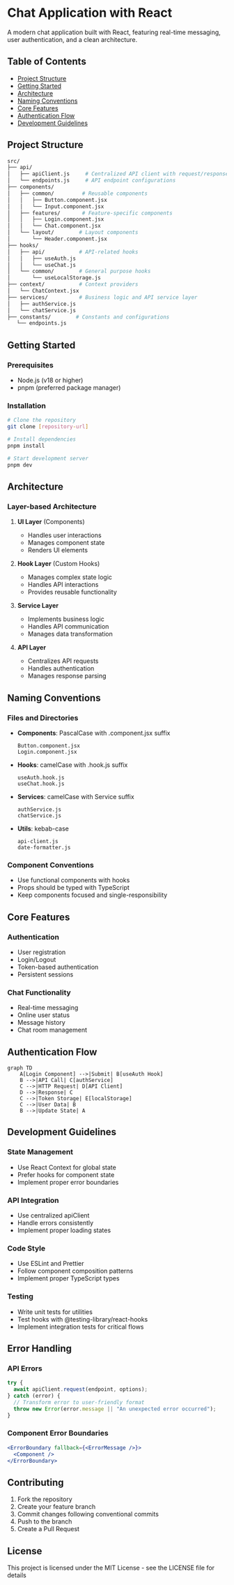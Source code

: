 # Chat Application with React

A modern chat application built with React, featuring real-time messaging, user authentication, and a clean architecture.

## Table of Contents

- [Project Structure](#project-structure)
- [Getting Started](#getting-started)
- [Architecture](#architecture)
- [Naming Conventions](#naming-conventions)
- [Core Features](#core-features)
- [Authentication Flow](#authentication-flow)
- [Development Guidelines](#development-guidelines)

## Project Structure

```bash
src/
├── api/
│   ├── apiClient.js     # Centralized API client with request/response handling
│   └── endpoints.js     # API endpoint configurations
├── components/
│   ├── common/         # Reusable components
│   │   ├── Button.component.jsx
│   │   └── Input.component.jsx
│   ├── features/       # Feature-specific components
│   │   ├── Login.component.jsx
│   │   └── Chat.component.jsx
│   └── layout/        # Layout components
│       └── Header.component.jsx
├── hooks/
│   ├── api/           # API-related hooks
│   │   ├── useAuth.js
│   │   └── useChat.js
│   └── common/        # General purpose hooks
│       └── useLocalStorage.js
├── context/           # Context providers
│   └── ChatContext.jsx
├── services/          # Business logic and API service layer
│   ├── authService.js
│   └── chatService.js
├── constants/        # Constants and configurations
   └── endpoints.js
```

## Getting Started

### Prerequisites

- Node.js (v18 or higher)
- pnpm (preferred package manager)

### Installation

```bash
# Clone the repository
git clone [repository-url]

# Install dependencies
pnpm install

# Start development server
pnpm dev
```

## Architecture

### Layer-based Architecture

1. **UI Layer** (Components)

   - Handles user interactions
   - Manages component state
   - Renders UI elements

2. **Hook Layer** (Custom Hooks)

   - Manages complex state logic
   - Handles API interactions
   - Provides reusable functionality

3. **Service Layer**

   - Implements business logic
   - Handles API communication
   - Manages data transformation

4. **API Layer**
   - Centralizes API requests
   - Handles authentication
   - Manages response parsing

## Naming Conventions

### Files and Directories

- **Components**: PascalCase with .component.jsx suffix
  ```
  Button.component.jsx
  Login.component.jsx
  ```
- **Hooks**: camelCase with .hook.js suffix
  ```
  useAuth.hook.js
  useChat.hook.js
  ```
- **Services**: camelCase with Service suffix
  ```
  authService.js
  chatService.js
  ```
- **Utils**: kebab-case
  ```
  api-client.js
  date-formatter.js
  ```

### Component Conventions

- Use functional components with hooks
- Props should be typed with TypeScript
- Keep components focused and single-responsibility

## Core Features

### Authentication

- User registration
- Login/Logout
- Token-based authentication
- Persistent sessions

### Chat Functionality

- Real-time messaging
- Online user status
- Message history
- Chat room management

## Authentication Flow

```mermaid
graph TD
    A[Login Component] -->|Submit| B[useAuth Hook]
    B -->|API Call| C[authService]
    C -->|HTTP Request| D[API Client]
    D -->|Response| C
    C -->|Token Storage| E[localStorage]
    C -->|User Data| B
    B -->|Update State| A
```

## Development Guidelines

### State Management

- Use React Context for global state
- Prefer hooks for component state
- Implement proper error boundaries

### API Integration

- Use centralized apiClient
- Handle errors consistently
- Implement proper loading states

### Code Style

- Use ESLint and Prettier
- Follow component composition patterns
- Implement proper TypeScript types

### Testing

- Write unit tests for utilities
- Test hooks with @testing-library/react-hooks
- Implement integration tests for critical flows

## Error Handling

### API Errors

```javascript
try {
  await apiClient.request(endpoint, options);
} catch (error) {
  // Transform error to user-friendly format
  throw new Error(error.message || "An unexpected error occurred");
}
```

### Component Error Boundaries

```jsx
<ErrorBoundary fallback={<ErrorMessage />}>
  <Component />
</ErrorBoundary>
```

## Contributing

1. Fork the repository
2. Create your feature branch
3. Commit changes following conventional commits
4. Push to the branch
5. Create a Pull Request

## License

This project is licensed under the MIT License - see the LICENSE file for details
